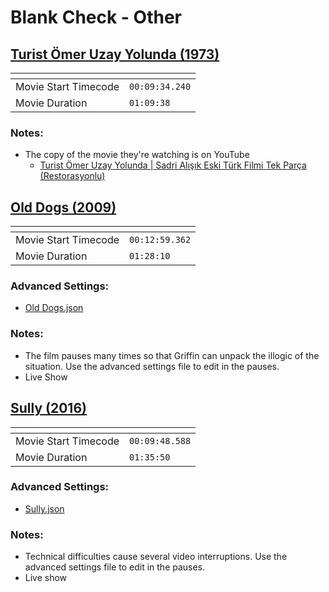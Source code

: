 Blank Check - Other
===================
[Turist Ömer Uzay Yolunda (1973)](https://www.patreon.com/posts/turkish-star-49886008)
---------------
| <!-- -->             | <!-- -->       |
|----------------------|----------------|
| Movie Start Timecode | `00:09:34.240` |
| Movie Duration       | `01:09:38`     |

### Notes:
- The copy of the movie they're watching is on YouTube
  - [Turist Ömer Uzay Yolunda | Sadri Alışık Eski Türk Filmi Tek Parça (Restorasyonlu)](https://www.youtube.com/watch?v=vQJcqUZDFPU)

[Old Dogs (2009)](https://www.patreon.com/posts/old-dogs-blank-67621591)
---------------
| <!-- -->             | <!-- -->       |
|----------------------|----------------|
| Movie Start Timecode | `00:12:59.362` |
| Movie Duration       | `01:28:10`     |

### Advanced Settings:
  - [Old Dogs.json](Settings/Old%20Dogs.json?raw=1)
### Notes:  
- The film pauses many times so that Griffin can unpack the illogic of the situation. Use the advanced settings file to edit in the pauses.
- Live Show

[Sully (2016)](https://www.patreon.com/posts/sully-blank-live-70350210)
---------------
| <!-- -->             | <!-- -->       |
|----------------------|----------------|
| Movie Start Timecode | `00:09:48.588` |
| Movie Duration       | `01:35:50`     |

### Advanced Settings:
  - [Sully.json](Settings/Sully.json?raw=1)
### Notes:
  - Technical difficulties cause several video interruptions. Use the advanced settings file to edit in the pauses.
  - Live show
